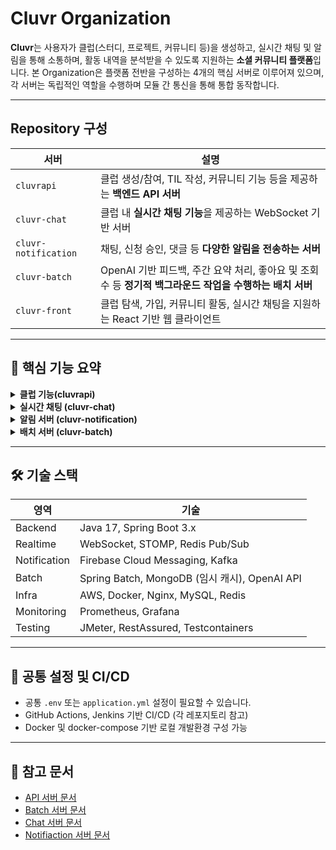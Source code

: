 # Cluvr Organization

**Cluvr**는 사용자가 클럽(스터디, 프로젝트, 커뮤니티 등)을 생성하고, 실시간 채팅 및 알림을 통해 소통하며, 활동 내역을 분석받을 수 있도록 지원하는 **소셜 커뮤니티 플랫폼**입니다.
본 Organization은 플랫폼 전반을 구성하는 4개의 핵심 서버로 이루어져 있으며, 각 서버는 독립적인 역할을 수행하며 모듈 간 통신을 통해 통합 동작합니다.

---

## Repository 구성

| 서버                  | 설명                                                     |
| -------------------- | ------------------------------------------------------ |
| `cluvrapi`           | 클럽 생성/참여, TIL 작성, 커뮤니티 기능 등을 제공하는 **백엔드 API 서버**       |
| `cluvr-chat`         | 클럽 내 **실시간 채팅 기능**을 제공하는 WebSocket 기반 서버               |
| `cluvr-notification` | 채팅, 신청 승인, 댓글 등 **다양한 알림을 전송하는 서버**    |
| `cluvr-batch`        | OpenAI 기반 피드백, 주간 요약 처리, 좋아요 및 조회수 등 **정기적 백그라운드 작업을 수행하는 배치 서버** |
| `cluvr-front`        | 클럽 탐색, 가입, 커뮤니티 활동, 실시간 채팅을 지원하는 React 기반 웹 클라이언트 |

---

## 🧠 핵심 기능 요약

<details> <summary><b> 클럽 기능(cluvrapi)</b></summary>
  <li>  클럽 생성/참여, 가입양식 관리, TIL 및 커뮤니티 게시판</li>
  <li>  사용자 프로필, 점수 시스템(클로버), 내공(젬) 연동</li>
</details>

<details> <summary><b> 실시간 채팅 (cluvr-chat)</b></summary>
  <li>  WebSocket 기반 채팅</li>
  <li>  클럽 별 채널 구조 지원</li>
  <li>  채팅 알림 연동</li>
</details>

<details> <summary><b> 알림 서버 (cluvr-notification)</b></summary>
  <li>  클럽 가입 승인, 댓글, 채팅 알림 등 다채로운 이벤트 기반 알림 발송</li>
  <li>  Firebase Cloud Messaging(FCM) 연동</li>
</details>

<details> <summary><b> 배치 서버 (cluvr-batch)</b></summary>
 <li>  클로버 로그 적재</li>
 <li>  젬 로그 적재</li>
 <li>  OpenAI 기반 TIL 피드백 분석 </li>
 <li>  게시판 통계 적재 </li>
 <li>  게시글 조회수 적재 </li>
</details>

---

## 🛠️ 기술 스택

| 영역           | 기술                                        |
| ------------ | ----------------------------------------- |
| Backend      | Java 17, Spring Boot 3.x                  |
| Realtime     | WebSocket, STOMP, Redis Pub/Sub           |
| Notification | Firebase Cloud Messaging, Kafka           |
| Batch        | Spring Batch, MongoDB (임시 캐시), OpenAI API |
| Infra        | AWS, Docker, Nginx, MySQL, Redis          |
| Monitoring   | Prometheus, Grafana                       |
| Testing      | JMeter, RestAssured, Testcontainers       |

---

## 📂 공통 설정 및 CI/CD

* 공통 `.env` 또는 `application.yml` 설정이 필요할 수 있습니다.
* GitHub Actions, Jenkins 기반 CI/CD (각 레포지토리 참고)
* Docker 및 docker-compose 기반 로컬 개발환경 구성 가능

---

## 🔖 참고 문서

* [API 서버 문서](https://github.com/QuestMarkTeam/cluvr-api/wiki)
* [Batch 서버 문서](https://github.com/QuestMarkTeam/cluvr-batch)
* [Chat 서버 문서](https://github.com/QuestMarkTeam/cluvr-chat/wiki)
* [Notifiaction 서버 문서](https://github.com/QuestMarkTeam/cluvr-notification/wiki/notification-wikiiii)


